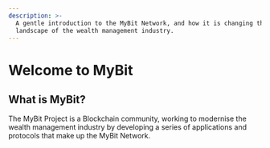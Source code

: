 ```yaml
---
description: >-
  A gentle introduction to the MyBit Network, and how it is changing the
  landscape of the wealth management industry.
---
```


# Welcome to MyBit

## What is MyBit?

The MyBit Project is a Blockchain community, working to modernise the wealth management industry by developing a series of applications and protocols that make up the MyBit Network.

